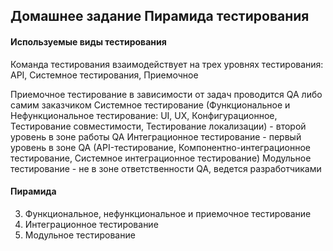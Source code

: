 ## Домашнее задание Пирамида тестирования

#### Используемые виды тестирования
Команда тестирования взаимодействует на трех уровнях тестирования: API, Системное тестирования, Приемочное

Приемочное тестирование в зависимости от задач проводится QA либо самим заказчиком
Системное тестирование (Функциональное и Нефункциональное тестирование: UI, UX, Конфигурационное, Тестирование совместимости, Тестирование локализации) - второй уровень в зоне работы QA
Интеграционное тестирование - первый уровень в зоне QA (API-тестирование, Компонентно-интеграционное тестирование, Системное интеграционное тестирование)
Модульное тестирование - не в зоне ответственности QA, ведется разработчиками

#### Пирамида

3. Функциональное, нефункциональное и приемочное тестирование
2. Интеграционное тестирование
1. Модульное тестирование